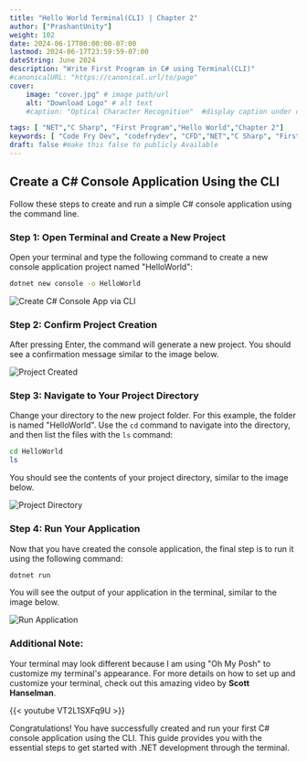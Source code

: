 ```yaml
---
title: "Hello World Terminal(CLI) | Chapter 2"
author: ["PrashantUnity"]
weight: 102
date: 2024-06-17T00:00:00-07:00
lastmod: 2024-06-17T23:59:59-07:00
dateString: June 2024  
description: "Write First Program in C# using Terminal(CLI)"
#canonicalURL: "https://canonical.url/to/page"
cover:
    image: "cover.jpg" # image path/url
    alt: "Download Logo" # alt text
    #caption: "Optical Character Recognition"  #display caption under cover 

tags: [ "NET","C Sharp", "First Program","Hello World","Chapter 2"]
keywords: [ "Code Fry Dev", "codefrydev", "CFD","NET","C Sharp", "First Program","Hello World","Chapter 2"]
draft: false #make this false to publicly Available
---
```


## Create a C# Console Application Using the CLI

Follow these steps to create and run a simple C# console application using the command line.

### Step 1: Open Terminal and Create a New Project
Open your terminal and type the following command to create a new console application project named "HelloWorld":
```sh
dotnet new console -o HelloWorld
```
![Create C# Console App via CLI](./cli1.png)

### Step 2: Confirm Project Creation
After pressing Enter, the command will generate a new project. You should see a confirmation message similar to the image below.

![Project Created](./cli2.png)

### Step 3: Navigate to Your Project Directory
Change your directory to the new project folder. For this example, the folder is named "HelloWorld". Use the `cd` command to navigate into the directory, and then list the files with the `ls` command:
```sh
cd HelloWorld
ls
```
You should see the contents of your project directory, similar to the image below.

![Project Directory](./cli3.png)

### Step 4: Run Your Application
Now that you have created the console application, the final step is to run it using the following command:
```sh
dotnet run
```
You will see the output of your application in the terminal, similar to the image below.

![Run Application](./cli4.png)

### Additional Note:
Your terminal may look different because I am using "Oh My Posh" to customize my terminal's appearance. For more details on how to set up and customize your terminal, check out this amazing video by **Scott Hanselman**.

{{< youtube VT2L1SXFq9U >}}

 
Congratulations! You have successfully created and run your first C# console application using the CLI. This guide provides you with the essential steps to get started with .NET development through the terminal.
 
